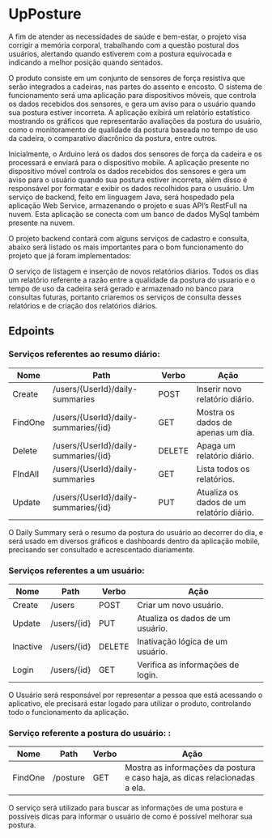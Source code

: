 # UpPosture

A fim de atender as necessidades de saúde e bem-estar, o projeto visa corrigir a memória corporal, trabalhando com a questão postural dos usuários, alertando quando estiverem com a postura equivocada e indicando a melhor posição quando sentados.  

O produto consiste em um conjunto de sensores de força resistiva que serão integrados a cadeiras, nas partes do assento e encosto. O sistema de funcionamento será uma aplicação para dispositivos móveis, que controla os dados recebidos dos sensores, e gera um aviso para o usuário quando sua postura estiver incorreta. A aplicação exibirá um relatório estatístico mostrando os gráficos que representarão avaliações da postura do usuário, como o monitoramento de qualidade da postura baseada no tempo de uso da cadeira, o comparativo diacrônico da postura, entre outros. 

Inicialmente, o Arduino lerá os dados dos sensores de força da cadeira e os processará e enviará para o dispositivo mobile. A aplicação presente no dispositivo móvel controla os dados recebidos dos sensores e gera um aviso para o usuário quando sua postura estiver incorreta, além disso é responsável por formatar e exibir os dados recolhidos para o usuário. Um serviço de backend, feito em linguagem Java, será hospedado pela aplicação Web Service, armazenando o projeto e suas API’s RestFull na nuvem. Esta aplicação se conecta com um banco de dados MySql também presente na nuvem. 

O projeto backend contará com alguns serviços de cadastro e consulta, abaixo será listado os mais importantes para o bom funcionamento do projeto que já foram implementados: 

O serviço de listagem e inserção de novos relatórios diários. Todos os dias um relatório referente a razão entre a qualidade da postura do usuario e o tempo de uso da cadeira será gerado e armazenado no banco para consultas futuras, portanto criaremos os serviços de consulta desses relatórios e de criação dos relatórios diários. 

## Edpoints

### Serviços referentes ao resumo diário: 
| Nome    | Path                                 | Verbo  | Ação                                      |
|---------|--------------------------------------|--------|-------------------------------------------|
| Create  | /users/{UserId}/daily-summaries      | POST   | Inserir novo relatório diário.            |
| FindOne | /users/{UserId}/daily-summaries/{id} | GET    | Mostra os dados de apenas um dia.         |
| Delete  | /users/{UserId}/daily-summaries/{id} | DELETE | Apaga um relatório diário.                |
| FIndAll | /users/{UserId}/daily-summaries      | GET    | Lista todos os relatórios.                |
| Update  | /users/{UserId}/daily-summaries/{id} | PUT    | Atualiza os dados de um relatório diário. |

O Daily Summary será o resumo da postura do usuário ao decorrer do dia, e será usado em diversos gráficos e dashboards dentro da aplicação mobile, precisando ser consultado e acrescentado diariamente.

### Serviços referentes a um usuário:

| Nome     | Path        | Verbo  | Ação                              |
|----------|-------------|--------|-----------------------------------|
| Create   | /users      | POST   | Criar um novo usuário.            |
| Update   | /users/{id} | PUT    | Atualiza os dados de um usuário.  |
| Inactive | /users/{id} | DELETE | Inativação lógica de um usuário.  |
| Login    | /users/{id} | GET    | Verifica as informações de login. |

O Usuário será responsável por representar a pessoa que está acessando o aplicativo, ele precisará estar logado para utilizar o produto, controlando todo o funcionamento da aplicação. 


### Serviço referente a postura do usuário: :

| Nome    | Path     | Verbo | Ação                                                                       |
|---------|----------|-------|----------------------------------------------------------------------------|
| FindOne | /posture | GET   | Mostra as informações da postura e caso haja, as dicas relacionadas a ela. |

O serviço será utilizado para buscar as informações de uma postura e possíveis dicas para informar o usuário de como é possível melhorar sua postura. 





